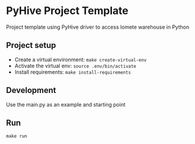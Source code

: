 # PyHive Project Template

Project template using PyHive driver to access Iomete warehouse in Python

## Project setup

- Create a virtual environment: `make create-virtual-env`
- Activate the virtual env: `source .env/bin/activate`
- Install requirements: `make install-requirements`

## Development

Use the main.py as an example and starting point

## Run
```shell
make run
```